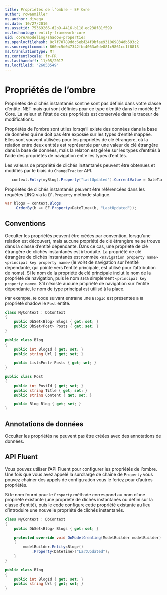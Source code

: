 ```yaml
---
title: Propriétés de l’ombre - EF Core
author: rowanmiller
ms.author: divega
ms.date: 10/27/2016
ms.assetid: 75369266-d2b9-4416-b118-ed238f81f599
ms.technology: entity-framework-core
uid: core/modeling/shadow-properties
ms.openlocfilehash: 8c7f70789ddc6ebd24f9bfae931069834db593c2
ms.sourcegitcommit: 860ec5d047342fbc4063a0de881c9861cc1f8813
ms.translationtype: MT
ms.contentlocale: fr-FR
ms.lasthandoff: 11/05/2017
ms.locfileid: "26053549"
---
```

# <a name="shadow-properties"></a>Propriétés de l’ombre

Propriétés de clichés instantanés sont ne sont pas définis dans votre classe d’entité .NET mais qui sont définies pour ce type d’entité dans le modèle EF Core. La valeur et l’état de ces propriétés est conservée dans le traceur de modifications.

Propriétés de l’ombre sont utiles lorsqu’il existe des données dans la base de données qui ne doit pas être exposée sur les types d’entité mappée. Elles sont souvent utilisées pour les propriétés de clé étrangère, où la relation entre deux entités est représentée par une valeur de clé étrangère dans la base de données, mais la relation est gérée sur les types d’entités à l’aide des propriétés de navigation entre les types d’entités.

Les valeurs de propriété de clichés instantanés peuvent être obtenues et modifiés par le biais du `ChangeTracker` API.

``` csharp
   context.Entry(myBlog).Property("LastUpdated").CurrentValue = DateTime.Now;
```

Propriétés de clichés instantanés peuvent être référencées dans les requêtes LINQ via la `EF.Property` méthode statique.

``` csharp
var blogs = context.Blogs
    .OrderBy(b => EF.Property<DateTime>(b, "LastUpdated"));
```

## <a name="conventions"></a>Conventions

Occulter les propriétés peuvent être créées par convention, lorsqu’une relation est découvert, mais aucune propriété de clé étrangère ne se trouve dans la classe d’entité dépendante. Dans ce cas, une propriété de clé étrangère de clichés instantanés est introduite. La propriété de clé étrangère de clichés instantanés est nommée `<navigation property name><principal key property name>` (le volet de navigation sur l’entité dépendante, qui pointe vers l’entité principale, est utilisé pour l’attribution de noms). Si le nom de la propriété de clé principale inclut le nom de la propriété de navigation, puis le nom sera simplement `<principal key property name>`. S’il n’existe aucune propriété de navigation sur l’entité dépendante, le nom de type principal est utilisé à la place.

Par exemple, le code suivant entraîne une `BlogId` est présentée à la propriété shadow le `Post` entité.

<!-- [!code-csharp[Main](samples/core/Modeling/Conventions/Samples/ShadowForeignKey.cs)] -->
``` csharp
class MyContext : DbContext
{
    public DbSet<Blog> Blogs { get; set; }
    public DbSet<Post> Posts { get; set; }
}

public class Blog
{
    public int BlogId { get; set; }
    public string Url { get; set; }

    public List<Post> Posts { get; set; }
}

public class Post
{
    public int PostId { get; set; }
    public string Title { get; set; }
    public string Content { get; set; }

    public Blog Blog { get; set; }
}
```

## <a name="data-annotations"></a>Annotations de données

Occulter les propriétés ne peuvent pas être créées avec des annotations de données.

## <a name="fluent-api"></a>API Fluent

Vous pouvez utiliser l’API Fluent pour configurer les propriétés de l’ombre. Une fois que vous avez appelé la surcharge de chaîne de `Property` vous pouvez chaîner des appels de configuration vous le feriez pour d’autres propriétés.

Si le nom fourni pour le `Property` méthode correspond au nom d’une propriété existante (une propriété de clichés instantanés ou défini sur la classe d’entité), puis le code configure cette propriété existante au lieu d’introduire une nouvelle propriété de clichés instantanés.

<!-- [!code-csharp[Main](samples/core/Modeling/FluentAPI/Samples/ShadowProperty.cs?highlight=7,8)] -->
``` csharp
class MyContext : DbContext
{
    public DbSet<Blog> Blogs { get; set; }

    protected override void OnModelCreating(ModelBuilder modelBuilder)
    {
        modelBuilder.Entity<Blog>()
            .Property<DateTime>("LastUpdated");
    }
}

public class Blog
{
    public int BlogId { get; set; }
    public string Url { get; set; }
}
```

